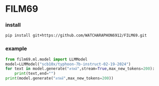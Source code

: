 # FILM69
### install
```sh
pip install git+https://github.com/WATCHARAPHON6912/FILM69.git
```
### example
```python
from film69.ml.model import LLMModel
model=LLMModel("scb10x/typhoon-7b-instruct-02-19-2024")
for text in model.generate("สวัสดี",stream=True,max_new_tokens=200):
    print(text,end="")
print(model.generate("สวัสดี",max_new_tokens=200))
```

